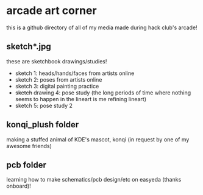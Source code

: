 # arcade art corner
this is a github directory of all of my media made during hack club's arcade!

## sketch*.jpg
these are sketchbook drawings/studies!

* sketch 1: heads/hands/faces from artists online
* sketch 2: poses from artists online
* sketch 3: digital painting practice
* ~~sketch~~ drawing 4: pose study (the long periods of time where nothing seems to happen in the lineart is me refining lineart)
* sketch 5: pose study 2

## konqi_plush folder
making a stuffed animal of KDE's mascot, konqi (in request by one of my awesome friends)

## pcb folder
learning how to make schematics/pcb design/etc on easyeda (thanks onboard)!
